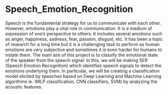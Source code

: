 # Speech_Emotion_Recognition
Speech is the fundamental strategy for us to communicate with each other. However, emotions play a vital role in communication. It is a medium of expression of one’s perspective to others. It includes several emotions such as anger, happiness, sadness, fear, passion, disgust, etc. It has been a topic of research for a long time but it is a challenging task to perform as human emotions are very subjective and sometimes it is even harder for humans to notate them. The main aim of this project is to classify the emotional state of the speaker from the speech signal. In this, we will be making SER (Speech Emotion Recognition) which identifies speech signals to detect the emotions underlying them. In particular, we will be creating a classification model elicited by speeches based on Deep Learning and Machine Learning algorithms ie. (MLP classification, CNN classifiers, SVM) by analyzing the acoustic features.

